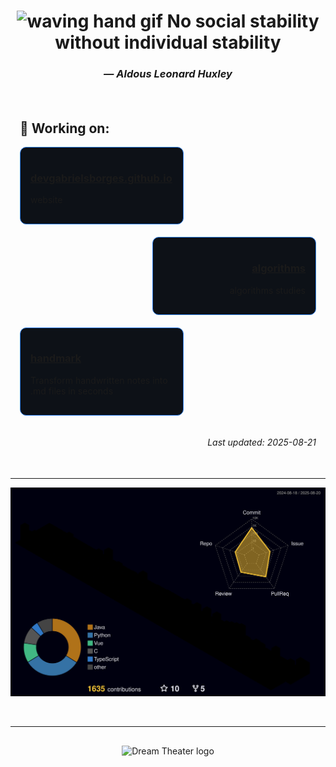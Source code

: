 <h1 align="center"><img src="https://user-images.githubusercontent.com/72663882/171687151-bb31c996-c9d2-49c8-b593-734946893b23.gif" alt="waving hand gif" aria-hidden="true" width="30" /> No social stability without individual stability</h1>
<h3 align="center"><em>— Aldous Leonard Huxley</em></h3>


<div style="padding: 15px; margin-top: 20px; margin-bottom: 20px;">

## 🚀 Working on:

<div class="card" align="left" style="width: 48%; float: left; clear: both; margin-bottom: 20px; border: 1px solid #2f80ed; border-radius: 10px; padding: 16px; background-color: #0d1117;">
  <h3><a href="https://github.com/devgabrielsborges/devgabrielsborges.github.io">devgabrielsborges.github.io</a></h3>
  <p>website</p>
</div>

<div class="card" align="right" style="width: 48%; float: right; clear: both; margin-bottom: 20px; border: 1px solid #2f80ed; border-radius: 10px; padding: 16px; background-color: #0d1117;">
  <h3><a href="https://github.com/devgabrielsborges/algorithms">algorithms</a></h3>
  <p>algorithms studies</p>
</div>

<div class="card" align="left" style="width: 48%; float: left; clear: both; margin-bottom: 20px; border: 1px solid #2f80ed; border-radius: 10px; padding: 16px; background-color: #0d1117;">
  <h3><a href="https://github.com/devgabrielsborges/handmark">handmark</a></h3>
  <p>Transform handwritten notes into .md files in seconds</p>
</div>

<div style="clear: both;"></div>

<p align="right"><em>Last updated: 2025-08-21</em></p>

</div>

---

![Status](./profile-3d-contrib/profile-night-rainbow.svg)

<br clear="both">

---

<div align="center" style="margin-top: 30px; margin-bottom: 30px;">
  <img width="280" height="280" alt="Dream Theater logo" src="https://metalstorm.net/bands/biography.php?band_id=92&bandname=Dream+Theater">
</div>

